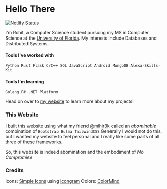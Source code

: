 # Hello There

[![Netlify Status](https://api.netlify.com/api/v1/badges/563580da-230b-411b-a47e-e27a7d05d4d7/deploy-status)](https://app.netlify.com/sites/infernapexavier/deploys)

I'm Rohit, a Computer Science student pursuing my MS in Computer Science at the [University of Florida](https://www.ufl.edu).
My interests include Databases and Distributed Systems.

#### Tools I've worked with

`Python Rust Flask C/C++ SQL JavaScript Android MongoDB Alexa-Skills-Kit`

#### Tools I'm learning

`Golang F# .NET Platform`

Head on over to [my website](https://rohitc.tech) to learn more about my projects!

### This Website

I built this website using what my friend [@mihir3k](https://github.com/mihir3k) called an _abominable_ combination of `Bootstrap Bulma TailwindCSS`
Generally I would not do this, but I wanted my website to feel personal and I really like some parts of all three of these frameworks.

So, this website is indeed abomination and the embodiment of _No Compromise_

### Credits

Icons: [Simple Icons](https://simpleicons.org/) using [Icongram](https://icongr.am/)
Colors: [ColorMind](http://colormind.io/)
